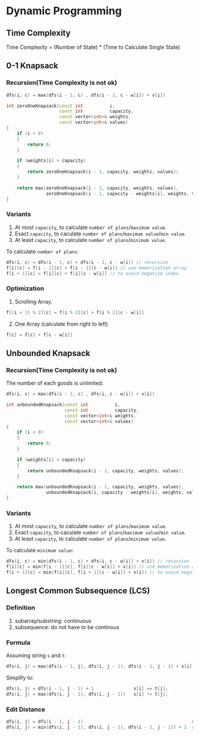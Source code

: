 # Dynamic Programming
## Time Complexity
Time Complexity = (Number of State) * (Time to Calculate Single State)

## 0-1 Knapsack
### Recursion(Time Complexity is not ok)
``` cpp
dfs(i, c) = max(dfs(i - 1, c) , dfs(i - 1, c - w[i]) + v[i])
``` 
``` cpp
int zeroOneKnapsack(const int          i,
                    const int          capacity,
                    const vector<int>& weights,
                    const vector<int>& values)
{
    if (i < 0)
    {
        return 0;
    }

    if (weights[i] > capacity)
    {
        return zeroOneKnapsack(i - 1, capacity, weights, values);
    }

    return max(zeroOneKnapsack(i - 1, capacity, weights, values),
               zeroOneKnapsack(i - 1, capacity - weights[i], weights, values) + values[i]);
}
```
### Variants
1. At most `capacity`, to calculate `number of plans`/`maximum value`.
2. Exact `capacity`, to caculate `number of plans`/`maximum value`/`min value`.
3. At least `capacity`, to calculate `number of plans`/`minimum value`.

To calculate `number of plans`: 
``` cpp
dfs(i, c) = dfs(i - 1, c) + dfs(i - 1, c - w[i]) // recursion
f[i][c] = f[i - 1][c] + f[i - 1][c - w[i]] // use memorization array
f[i + 1][c] = f[i][c] + f[i][c - w[i]] // to avoid negative index
```
### Optimization
1. Scrolling Array.
``` cpp
f[(i + 1) % 2][c] = f[i % 2][c] + f[i % 2][c - w[i]]
```
2. One Array (calculate from right to left)
``` cpp
f[c] = f[c] + f[c - w[i]]
```
## Unbounded Knapsack
### Recursion(Time Complexity is not ok)
The number of each goods is unlimited.
``` cpp
dfs(i, c) = max(dfs(i - 1, c) , dfs(i, c - w[i]) + v[i])
```
``` cpp
int unboundedKnapsack(const int          i,
                      const int          capacity,
                      const vector<int>& weights,
                      const vector<int>& values)
{
    if (i < 0)
    {
        return 0;
    }

    if (weights[i] > capacity)
    {
        return unboundedKnapsack(i - 1, capacity, weights, values);
    }

    return max(unboundedKnapsack(i - 1, capacity, weights, values),
               unboundedKnapsack(i, capacity - weights[i], weights, values) + values[i]);
}
```
### Variants
1. At most `capacity`, to calculate `number of plans`/`maximum value`.
2. Exact `capacity`, to caculate `number of plans`/`maximum value`/`min value`.
3. At least `capacity`, to calculate `number of plans`/`minimum value`.

To calculate `minimum value`: 
``` cpp
dfs(i, c) = min(dfs(i - 1, c) + dfs(i, c - w[i]) + v[i]) // recursion
f[i][c] = min(f[i - 1][c], f[i][c - w[i]] + v[i]) // use memorization array
f[i + 1][c] = min(f[i][c], f[i + 1][c - w[i]] + v[i]) // to avoid negative index
```
## Longest Common Subsequence (LCS)
### Definition
1. subarray/substring: continuous
2. subsequence: do not have to be continous

### Formula
Assuming string `s` and `t`:
``` cpp
dfs(i, j) = max(dfs(i - 1, j), dfs(i, j - 1), dfs(i - 1, j - 1) + s[i] != t[j])
```
Simplify to:
``` cpp
dfs(i, j) = dfs(i - 1, j - 1) + 1               s[i] == t[j];
dfs(i, j) = max(dfs(i, j - 1), dfs(i, j - 1))   s[i] != t[j];
```
### Edit Distance
``` cpp
dfs(i, j) = dfs(i - 1, j - 1)                                         s[i] == t[j];
dfs(i, j) = min(dfs(i, j - 1), dfs(i, j - 1), dfs(i - 1, j - 1)) + 1  s[i] != t[j];
```
